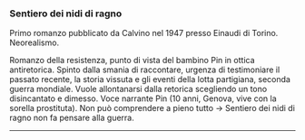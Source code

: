 ### Sentiero dei nidi di ragno 
Primo romanzo pubblicato da Calvino nel 1947 presso Einaudi di Torino. Neorealismo.

Romanzo della resistenza, punto di vista del bambino Pin in ottica antiretorica. Spinto dalla smania di raccontare, urgenza di testimoniare il passato recente, la storia vissuta e gli eventi della lotta partigiana, seconda guerra mondiale. Vuole allontanarsi dalla retorica scegliendo un tono disincantato e dimesso. Voce narrante Pin (10 anni, Genova, vive con la sorella prostituta). Non può comprendere a pieno tutto -> Sentiero dei nidi di ragno non fa pensare alla guerra. 

--- 

